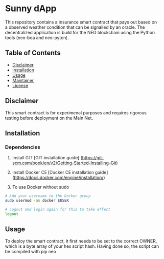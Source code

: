 # Sunny dApp
This repository contains a insurance smart contract that pays out based on a observed weather condition that can be signalled by an oracle. The decentralized application is build for the NEO blockchain using the Python tools (neo-boa and neo-pyton).

## Table of Contents

- [Disclaimer](#disclaimer)
- [Installation](#installation)
- [Usage](#usage)
- [Maintainer](#maintainer)
- [License](#license)

## Disclaimer
This smart contract is for experimenal purposes and requires rigorous testing before deployment on the Main Net.

## Installation

### Dependencies

1. Install GIT 
[GIT installation guide] (https://git-scm.com/book/en/v2/Getting-Started-Installing-Git)

2. Install Docker CE
[Docker CE installation guide] (https://docs.docker.com/engine/installation/)

3. To use Docker without sudo

``` bash
# Add your username to the Docker group
sudo usermod -aG docker $USER

# Logout and login again for this to take effect
logout
 ```

## Usage
To deploy the smart contract, it first needs to be set to the correct OWNER, which is a byte array of your hex script hash. Having done so, the script can be compiled with pip neo